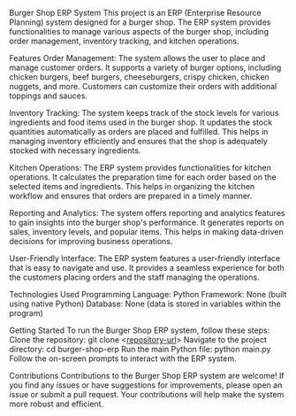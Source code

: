 Burger Shop ERP System
This project is an ERP (Enterprise Resource Planning) system designed for a burger shop. The ERP system provides functionalities to manage various aspects of the burger shop, including order management, inventory tracking, and kitchen operations.

Features
Order Management: The system allows the user to place and manage customer orders. It supports a variety of burger options, including chicken burgers, beef burgers, cheeseburgers, crispy chicken, chicken nuggets, and more. Customers can customize their orders with additional toppings and sauces.

Inventory Tracking: The system keeps track of the stock levels for various ingredients and food items used in the burger shop. It updates the stock quantities automatically as orders are placed and fulfilled. This helps in managing inventory efficiently and ensures that the shop is adequately stocked with necessary ingredients.

Kitchen Operations: The ERP system provides functionalities for kitchen operations. It calculates the preparation time for each order based on the selected items and ingredients. This helps in organizing the kitchen workflow and ensures that orders are prepared in a timely manner.

Reporting and Analytics: The system offers reporting and analytics features to gain insights into the burger shop's performance. It generates reports on sales, inventory levels, and popular items. This helps in making data-driven decisions for improving business operations.

User-Friendly Interface: The ERP system features a user-friendly interface that is easy to navigate and use. It provides a seamless experience for both the customers placing orders and the staff managing the operations.

Technologies Used
Programming Language: Python
Framework: None (built using native Python)
Database: None (data is stored in variables within the program)

Getting Started
To run the Burger Shop ERP system, follow these steps:
Clone the repository: git clone <[repository-url](https://github.com/MalaikaJunaid/erp-system.git)>
Navigate to the project directory: cd burger-shop-erp
Run the main Python file: python main.py
Follow the on-screen prompts to interact with the ERP system.

Contributions
Contributions to the Burger Shop ERP system are welcome! If you find any issues or have suggestions for improvements, please open an issue or submit a pull request. Your contributions will help make the system more robust and efficient.
